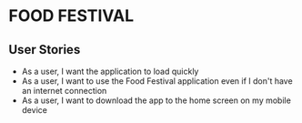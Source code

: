 # **FOOD FESTIVAL**

## User Stories
- As a user, I want the application to load quickly
- As a user, I want to use the Food Festival application even if I don't have an internet connection
- As a user, I want to download the app to the home screen on my mobile device


